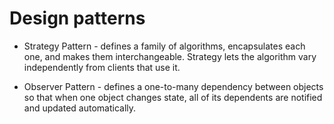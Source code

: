 # Design patterns

* Strategy Pattern - defines a family of algorithms, encapsulates each one, and makes them interchangeable. Strategy lets the algorithm vary independently from clients that use it.

* Observer Pattern - defines a one-to-many dependency between objects so that when one object changes state, all of its dependents are notified and updated automatically.

